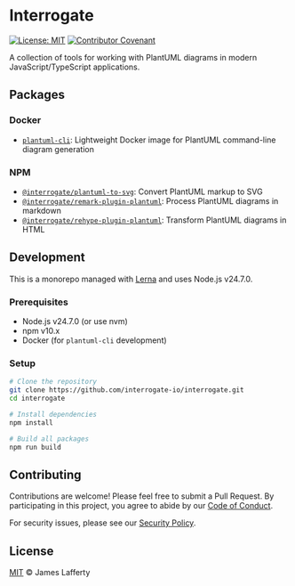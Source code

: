 # Interrogate

[![License: MIT][license-badge]][license-url]
[![Contributor Covenant][covenant-badge]][covenant-url]

A collection of tools for working with PlantUML diagrams in modern JavaScript/TypeScript
applications.

## Packages

### Docker

- [`plantuml-cli`](libs/plantuml-cli/README.md): Lightweight Docker image for PlantUML command-line
  diagram generation

### NPM

- [`@interrogate/plantuml-to-svg`](libs/plantuml-to-svg/README.md): Convert PlantUML markup to SVG
- [`@interrogate/remark-plugin-plantuml`](libs/remark-plugin-plantuml/README.md): Process PlantUML
  diagrams in markdown
- [`@interrogate/rehype-plugin-plantuml`](libs/rehype-plugin-plantuml/README.md): Transform PlantUML
  diagrams in HTML

## Development

This is a monorepo managed with [Lerna](https://lerna.js.org/) and uses Node.js v24.7.0.

### Prerequisites

- Node.js v24.7.0 (or use nvm)
- npm v10.x
- Docker (for `plantuml-cli` development)

### Setup

```bash
# Clone the repository
git clone https://github.com/interrogate-io/interrogate.git
cd interrogate

# Install dependencies
npm install

# Build all packages
npm run build
```

## Contributing

Contributions are welcome! Please feel free to submit a Pull Request. By participating in this
project, you agree to abide by our [Code of Conduct](CODE_OF_CONDUCT.md).

For security issues, please see our [Security Policy](SECURITY.md).

## License

[MIT][license-url] © James Lafferty

[license-badge]: https://img.shields.io/badge/License-MIT-yellow.svg
[license-url]: LICENSE
[covenant-badge]: https://img.shields.io/badge/Contributor%20Covenant-2.1-4baaaa.svg
[covenant-url]: CODE_OF_CONDUCT.md
